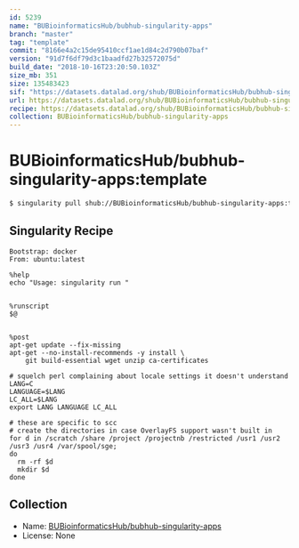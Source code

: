 ```yaml
---
id: 5239
name: "BUBioinformaticsHub/bubhub-singularity-apps"
branch: "master"
tag: "template"
commit: "8166e4a2c15de95410ccf1ae1d84c2d790b07baf"
version: "91d7f6df79d3c1baadfd27b32572075d"
build_date: "2018-10-16T23:20:50.103Z"
size_mb: 351
size: 135483423
sif: "https://datasets.datalad.org/shub/BUBioinformaticsHub/bubhub-singularity-apps/template/2018-10-16-8166e4a2-91d7f6df/91d7f6df79d3c1baadfd27b32572075d.simg"
url: https://datasets.datalad.org/shub/BUBioinformaticsHub/bubhub-singularity-apps/template/2018-10-16-8166e4a2-91d7f6df/
recipe: https://datasets.datalad.org/shub/BUBioinformaticsHub/bubhub-singularity-apps/template/2018-10-16-8166e4a2-91d7f6df/Singularity
collection: BUBioinformaticsHub/bubhub-singularity-apps
---
```


# BUBioinformaticsHub/bubhub-singularity-apps:template

```bash
$ singularity pull shub://BUBioinformaticsHub/bubhub-singularity-apps:template
```

## Singularity Recipe

```singularity
Bootstrap: docker
From: ubuntu:latest

%help
echo "Usage: singularity run "


%runscript
$@


%post
apt-get update --fix-missing
apt-get --no-install-recommends -y install \
    git build-essential wget unzip ca-certificates

# squelch perl complaining about locale settings it doesn't understand
LANG=C
LANGUAGE=$LANG
LC_ALL=$LANG
export LANG LANGUAGE LC_ALL

# these are specific to scc
# create the directories in case OverlayFS support wasn't built in
for d in /scratch /share /project /projectnb /restricted /usr1 /usr2 /usr3 /usr4 /var/spool/sge;
do
  rm -rf $d
  mkdir $d
done
```

## Collection

 - Name: [BUBioinformaticsHub/bubhub-singularity-apps](https://github.com/BUBioinformaticsHub/bubhub-singularity-apps)
 - License: None

